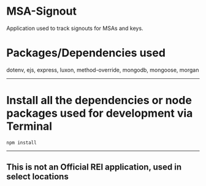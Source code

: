 # MSA-Signout
Application used to track signouts for MSAs and keys.

# Packages/Dependencies used
dotenv, ejs, express, luxon, method-override, mongodb, mongoose, morgan

---

# Install all the dependencies or node packages used for development via Terminal

`npm install`

---

## This is not an Official REI application, used in select locations
